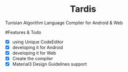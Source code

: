 <div style="text-align: center; ">
<h1 style="text-align:center;">Tardis</h1></div>


Tunisian Algorithm Language Compiler for Android &amp; Web

#Features &amp; Todo
-[x] using Unique CodeEditor
-[x] developing it for Android 
-[x] developing it for Web
-[x] Create the compiler
-[x] Material3 Design Guidelines support
